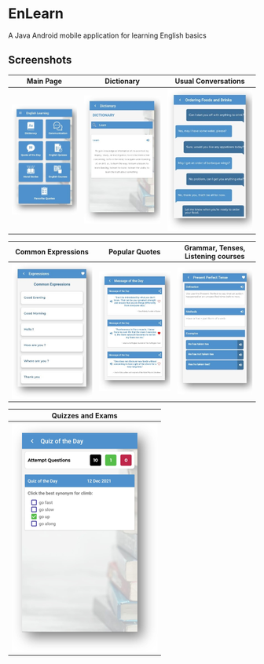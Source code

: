
# EnLearn

A Java Android mobile application for learning English basics




## Screenshots

| Main Page | Dictionary | Usual Conversations |
| --- | --- | --- |
| ![App Screenshot](https://github.com/ChronoStone/EnLearn/blob/master/01.jpg?raw=true) | ![App Screenshot](https://github.com/ChronoStone/EnLearn/blob/master/02.jpg?raw=true) | ![App Screenshot](https://github.com/ChronoStone/EnLearn/blob/master/03.jpg?raw=true) |

| Common Expressions | Popular Quotes | Grammar, Tenses, Listening courses |
| --- | --- | --- |
| ![App Screenshot](https://github.com/ChronoStone/EnLearn/blob/master/04.jpg?raw=true) | ![App Screenshot](https://github.com/ChronoStone/EnLearn/blob/master/05.jpg?raw=true) | ![App Screenshot](https://github.com/ChronoStone/EnLearn/blob/master/07.jpg?raw=true) |

| Quizzes and Exams |
| --- |
| ![App Screenshot](https://github.com/ChronoStone/EnLearn/blob/master/06.png?raw=true) |


